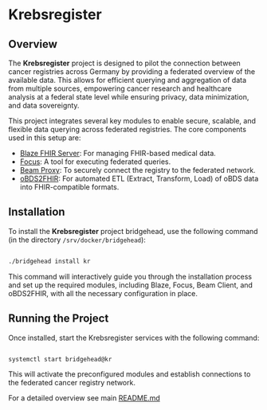 # Krebsregister
## Overview

The **Krebsregister** project is designed to pilot the connection between cancer registries across Germany by providing a federated overview of the available data. This allows for efficient querying and aggregation of data from multiple sources, empowering cancer research and healthcare analysis at a federal state level while ensuring privacy, data minimization, and data sovereignty.

This project integrates several key modules to enable secure, scalable, and flexible data querying across federated registries. The core components used in this setup are:

- [Blaze FHIR Server](https://github.com/samply/blaze.git): For managing FHIR-based medical data.
- [Focus](https://github.com/samply/focus.git): A tool for executing federated queries.
- [Beam Proxy](https://github.com/samply/beam.git): To securely connect the registry to the federated network.
- [oBDS2FHIR](https://github.com/samply/obds2fhir.git): For automated ETL (Extract, Transform, Load) of oBDS data into FHIR-compatible formats.

## Installation

To install the **Krebsregister** project bridgehead, use the following command (in the directory ```/srv/docker/bridgehead```):
```bash

./bridgehead install kr

```
This command will interactively guide you through the installation process and set up the required modules, including Blaze, Focus, Beam Client, and oBDS2FHIR, with all the necessary configuration in place.

## Running the Project

Once installed, start the Krebsregister services with the following command:

```bash

systemctl start bridgehead@kr

```
This will activate the preconfigured modules and establish connections to the federated cancer registry network.

For a detailed overview see main [README.md](../README.md)